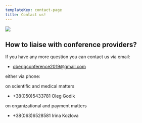 ```yaml
---
templateKey: contact-page
title: Contact us!
---
```

![](/img/contacts.jpg)

## How to liaise with conference providers?

If you have any more question you can contact us via email:

* oberigconference2019@gmail.com

either via phone:

on scientific and medical matters

* +38(050)5433781 Oleg Godik

on organizational and payment matters

* +38(063)6528581 Irina Kozlova
